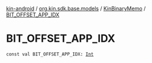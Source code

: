 [kin-android](../../index.md) / [org.kin.sdk.base.models](../index.md) / [KinBinaryMemo](index.md) / [BIT_OFFSET_APP_IDX](./-b-i-t_-o-f-f-s-e-t_-a-p-p_-i-d-x.md)

# BIT_OFFSET_APP_IDX

`const val BIT_OFFSET_APP_IDX: `[`Int`](https://kotlinlang.org/api/latest/jvm/stdlib/kotlin/-int/index.html)